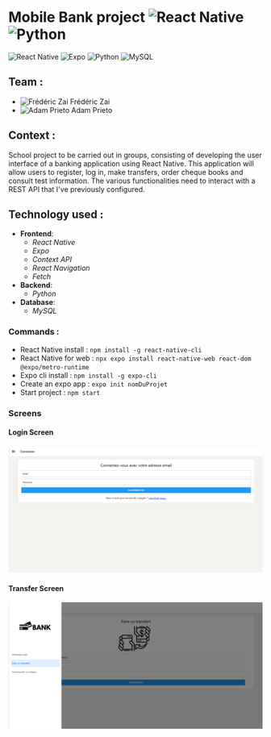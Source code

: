 # Mobile Bank project ![React Native](https://img.icons8.com/color/48/000000/react-native.png) ![Python](https://img.icons8.com/color/48/000000/python.png)

![React Native](https://img.shields.io/badge/React%20Native-20232A?style=for-the-badge&logo=react&logoColor=61DAFB)
![Expo](https://img.shields.io/badge/Expo-1B1F23?style=for-the-badge&logo=expo&logoColor=white)
![Python](https://img.shields.io/badge/Python-3776AB?style=for-the-badge&logo=python&logoColor=white)
![MySQL](https://img.shields.io/badge/MySQL-4479A1?style=for-the-badge&logo=mysql&logoColor=white)

## Team :
- ![Frédéric Zai](https://github.com/fzai.png) Frédéric Zai
- ![Adam Prieto](https://github.com/adamp.png) Adam Prieto

## Context :
School project to be carried out in groups, consisting of developing the user interface of a banking application using React Native. This application will allow users to register, log in, make transfers, order cheque books and consult test information. The various functionalities need to interact with a REST API that I've previously configured.

## Technology used : 
- **Frontend**:
  - *React Native*
  - *Expo*
  - *Context API*
  - *React Navigation*
  - *Fetch*
- **Backend**:
  - *Python*
- **Database**:
  - *MySQL*

### Commands : 
- React Native install : `npm install -g react-native-cli`
- React Native for web : `npx expo install react-native-web react-dom @expo/metro-runtime`
- Expo cli install : `npm install -g expo-cli`
- Create an expo app : `expo init nomDuProjet`
- Start project : `npm start`

### Screens

#### Login Screen
![Login Screen](assets/screenLogin.png)
#### Transfer Screen
![Transfer Screen](assets/screenBank.png)
